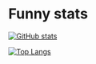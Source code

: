 # Funny stats
[![GitHub stats](https://github-readme-stats.vercel.app/api?username=piercirocaliandro&count_private=true)](https://github.com/anuraghazra/github-readme-stats)

[![Top Langs](https://github-readme-stats.vercel.app/api/top-langs/?username=piercirocaliandro&layout=compact)](https://github.com/anuraghazra/github-readme-stats)
